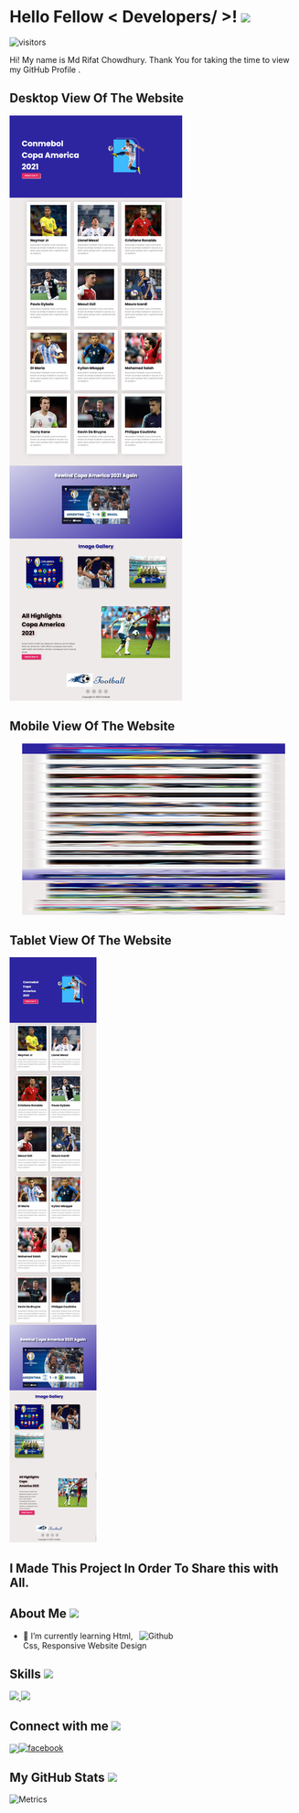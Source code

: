 <h1> Hello Fellow < Developers/ >! <img src = "https://raw.githubusercontent.com/MartinHeinz/MartinHeinz/master/wave.gif" width = 50px> </h1>
<p align='center'>

![visitors](https://visitor-badge.glitch.me/badge?page_id=MdRifatchimu.MdRifatchimu)

</p>
<div size='20px'> Hi! My name is Md Rifat Chowdhury. Thank You for taking the time to view my GitHub Profile . 
</div>

<h2> Desktop View Of The Website</h2>

![It was created in purpose of Learning  Responsiveness of a website with out any css frame-work.](https://raw.githubusercontent.com/MdRifatchimu/responsive-football-website/main/images/Project%20Views/Web%20View%20Of%20Project.png)

<h2> Mobile View Of The Website</h2>

<p align="center">
  <img width="460" height="300" src="https://raw.githubusercontent.com/MdRifatchimu/responsive-football-website/main/images/Project%20Views/Mobile%20View%20Of%20The%20Project.png">
</p>

<h2> Tablet View Of The Website</h2>

![It was created in purpose of Learning  Responsiveness of a website with out any css frame-work.](https://raw.githubusercontent.com/MdRifatchimu/responsive-football-website/main/images/Project%20Views/Tablet%20View%20Of%20The%20Project.png)

<h2> I Made This Project In Order To Share this with All.</h2>

<h2> About Me <img src = "https://media0.giphy.com/media/KDDpcKigbfFpnejZs6/giphy.gif?cid=ecf05e47oy6f4zjs8g1qoiystc56cu7r9tb8a1fe76e05oty&rid=giphy.gif" width = 100px></h2>

<img width="55%" align="right" alt="Github" src="https://raw.githubusercontent.com/onimur/.github/master/.resources/git-header.svg" />

- 🌱 I’m currently learning Html, Css, Responsive Website Design

<h2> Skills <img src = "https://media2.giphy.com/media/QssGEmpkyEOhBCb7e1/giphy.gif?cid=ecf05e47a0n3gi1bfqntqmob8g9aid1oyj2wr3ds3mg700bl&rid=giphy.gif" width = 32px> </h2>
<a href= https://github.com/MdRifatchimu?tab=repositories&q=&type=&language=html&sort= > <img width ='32px' src ='https://raw.githubusercontent.com/rahulbanerjee26/githubAboutMeGenerator/main/icons/html.svg'> </a>
<a href= https://github.com/MdRifatchimu?tab=repositories&q=&type=&language=css&sort= > <img width ='32px' src ='https://raw.githubusercontent.com/rahulbanerjee26/githubAboutMeGenerator/main/icons/css.svg'> </a>

<h2> Connect with me <img src='https://raw.githubusercontent.com/ShahriarShafin/ShahriarShafin/main/Assets/handshake.gif' width="100px"> </h2>
<a href = 'https://www.github.com/MdRifatchimu'> <img width = '32px' align= 'center' src="https://raw.githubusercontent.com/rahulbanerjee26/githubAboutMeGenerator/main/icons/github.svg"/><img width= '32px' src='https://cdn.jsdelivr.net/npm/simple-icons@3.0.1/icons/facebook.svg' alt='facebook' height='40'>
</a>

<h2> My GitHub Stats <img src='https://media1.giphy.com/media/du3J3cXyzhj75IOgvA/giphy.gif?cid=ecf05e47x2g034i9pzwtzzsd3xgg2w9nr94t4tflbbgo3008&rid=giphy.gif' width='32px'> </h2>

![Metrics](https://metrics.lecoq.io/MdRifatchimu?template=terminal&base.header=0&base.activity=0&base.repositories=0&base.metadata=0&languages=1&languages.limit=8&languages.colors=github&languages.threshold=0%25&config.timezone=America%2FToronto)
